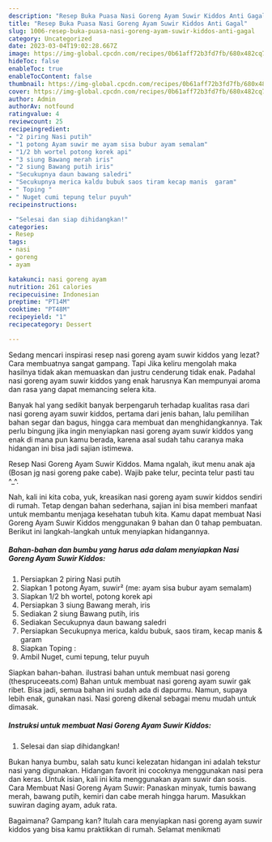 ```yaml
---
description: "Resep Buka Puasa Nasi Goreng Ayam Suwir Kiddos Anti Gagal"
title: "Resep Buka Puasa Nasi Goreng Ayam Suwir Kiddos Anti Gagal"
slug: 1006-resep-buka-puasa-nasi-goreng-ayam-suwir-kiddos-anti-gagal
category: Uncategorized
date: 2023-03-04T19:02:28.667Z
image: https://img-global.cpcdn.com/recipes/0b61aff72b3fd7fb/680x482cq70/nasi-goreng-ayam-suwir-kiddos-foto-resep-utama.jpg
hideToc: false
enableToc: true
enableTocContent: false
thumbnail: https://img-global.cpcdn.com/recipes/0b61aff72b3fd7fb/680x482cq70/nasi-goreng-ayam-suwir-kiddos-foto-resep-utama.jpg
cover: https://img-global.cpcdn.com/recipes/0b61aff72b3fd7fb/680x482cq70/nasi-goreng-ayam-suwir-kiddos-foto-resep-utama.jpg
author: Admin
authorAv: notfound
ratingvalue: 4
reviewcount: 25
recipeingredient:
- "2 piring Nasi putih"
- "1 potong Ayam suwir me ayam sisa bubur ayam semalam"
- "1/2 bh wortel potong korek api"
- "3 siung Bawang merah iris"
- "2 siung Bawang putih iris"
- "Secukupnya daun bawang saledri"
- "Secukupnya merica kaldu bubuk saos tiram kecap manis  garam"
- " Toping "
- " Nuget cumi tepung telur puyuh"
recipeinstructions:

- "Selesai dan siap dihidangkan!"
categories:
- Resep
tags:
- nasi
- goreng
- ayam

katakunci: nasi goreng ayam 
nutrition: 261 calories
recipecuisine: Indonesian
preptime: "PT14M"
cooktime: "PT48M"
recipeyield: "1"
recipecategory: Dessert

---
```



Sedang mencari inspirasi resep nasi goreng ayam suwir kiddos yang lezat? Cara membuatnya sangat gampang. Tapi Jika keliru mengolah maka hasilnya tidak akan memuaskan dan justru cenderung tidak enak. Padahal nasi goreng ayam suwir kiddos yang enak harusnya Kan mempunyai aroma dan rasa yang dapat memancing selera kita.


Banyak hal yang sedikit banyak berpengaruh terhadap kualitas rasa dari nasi goreng ayam suwir kiddos, pertama dari jenis bahan, lalu pemilihan bahan segar dan bagus, hingga cara membuat dan menghidangkannya. Tak perlu bingung jika ingin menyiapkan nasi goreng ayam suwir kiddos yang enak di mana pun kamu berada, karena asal sudah tahu caranya maka hidangan ini bisa jadi sajian istimewa.

Resep Nasi Goreng Ayam Suwir Kiddos. Mama ngalah, ikut menu anak aja (Bosan jg nasi goreng pake cabe). Wajib pake telur, pecinta telur pasti tau ^_^.


Nah, kali ini kita coba, yuk, kreasikan nasi goreng ayam suwir kiddos sendiri di rumah. Tetap dengan bahan sederhana, sajian ini bisa memberi manfaat untuk membantu menjaga kesehatan tubuh kita. Kamu dapat membuat Nasi Goreng Ayam Suwir Kiddos menggunakan 9 bahan dan 0 tahap pembuatan. Berikut ini langkah-langkah untuk menyiapkan hidangannya.

<!--inarticleads1-->

##### Bahan-bahan dan bumbu yang harus ada dalam menyiapkan Nasi Goreng Ayam Suwir Kiddos:

1. Persiapkan 2 piring Nasi putih
1. Siapkan 1 potong Ayam, suwir² (me: ayam sisa bubur ayam semalam)
1. Siapkan 1/2 bh wortel, potong korek api
1. Persiapkan 3 siung Bawang merah, iris
1. Sediakan 2 siung Bawang putih, iris
1. Sediakan Secukupnya daun bawang saledri
1. Persiapkan Secukupnya merica, kaldu bubuk, saos tiram, kecap manis &amp; garam
1. Siapkan  Toping :
1. Ambil  Nuget, cumi tepung, telur puyuh


Siapkan bahan-bahan. ilustrasi bahan untuk membuat nasi goreng (thespruceeats.com) Bahan untuk membuat nasi goreng ayam suwir gak ribet. Bisa jadi, semua bahan ini sudah ada di dapurmu. Namun, supaya lebih enak, gunakan nasi. Nasi goreng dikenal sebagai menu mudah untuk dimasak. 

<!--inarticleads2-->

##### Instruksi untuk membuat Nasi Goreng Ayam Suwir Kiddos:


1. Selesai dan siap dihidangkan!

Bukan hanya bumbu, salah satu kunci kelezatan hidangan ini adalah tekstur nasi yang digunakan. Hidangan favorit ini cocoknya menggunakan nasi pera dan keras. Untuk isian, kali ini kita menggunakan ayam suwir dan sosis. Cara Membuat Nasi Goreng Ayam Suwir: Panaskan minyak, tumis bawang merah, bawang putih, kemiri dan cabe merah hingga harum. Masukkan suwiran daging ayam, aduk rata. 

Bagaimana? Gampang kan? Itulah cara menyiapkan nasi goreng ayam suwir kiddos yang bisa kamu praktikkan di rumah. Selamat menikmati
